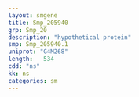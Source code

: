 ```yaml
---
layout: smgene
title: Smp_205940
grp: Smp_20
description: "hypothetical protein"
smp: Smp_205940.1
uniprot: "G4M268"
length:   534
cdd: "ns"
kk: ns
categories: sm
---
```

